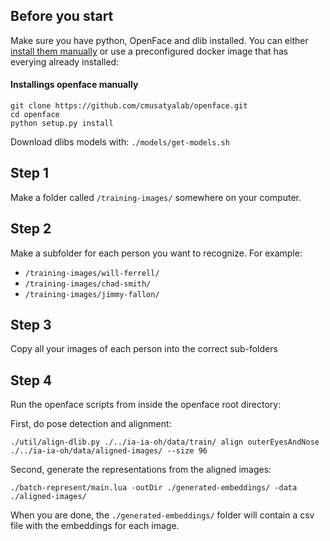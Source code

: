 ## Before you start

Make sure you have python, OpenFace and dlib installed. You can either [install them manually](https://cmusatyalab.github.io/openface/setup/) or use a preconfigured docker image that has everying already installed:

#### Installings openface manually

```
git clone https://github.com/cmusatyalab/openface.git 
cd openface
python setup.py install 
```
Download dlibs models with: `./models/get-models.sh`


## Step 1

Make a folder called `/training-images/` somewhere on your computer.

## Step 2

Make a subfolder for each person you want to recognize. For example:

- `/training-images/will-ferrell/`
- `/training-images/chad-smith/`
- `/training-images/jimmy-fallon/`

## Step 3

Copy all your images of each person into the correct sub-folders

## Step 4

Run the openface scripts from inside the openface root directory:

First, do pose detection and alignment:

`./util/align-dlib.py ./../ia-ia-oh/data/train/ align outerEyesAndNose ./../ia-ia-oh/data/aligned-images/ --size 96`

Second, generate the representations from the aligned images:

`./batch-represent/main.lua -outDir ./generated-embeddings/ -data ./aligned-images/`

When you are done, the `./generated-embeddings/` folder will contain a csv file with the embeddings for each image.
